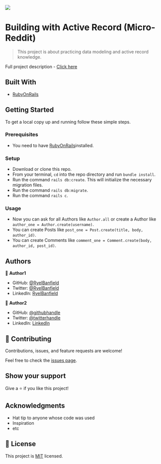 ![](https://img.shields.io/badge/Microverse-blueviolet)

# Building with Active Record (Micro-Reddit)

> This project is about practicing data modeling and active record knowledge.

Full project description - [Click here](https://www.theodinproject.com/courses/ruby-on-rails/lessons/building-with-active-record-ruby-on-rails)

## Built With
- [RubyOnRails](https://rubyonrails.org/)

## Getting Started

To get a local copy up and running follow these simple steps.

### Prerequisites
- You need to have [RubyOnRails](https://rubyonrails.org/)installed.

### Setup

- Download or clone this repo.
- From your terminal, `cd` into the repo directory and run `bundle install`.
- Run the command `rails db:create`. This will initialize the necessary migration files.
- Run the command `rails db:migrate`.
- Run the command `rails c`.

### Usage

- Now you can ask for all Authors like `Author.all` or create a Author like `author_one = Author.create(username)`.
- You can create Posts like `post_one = Post.create(title, body, author_id)`.
- You can create Comments like `comment_one = Comment.create(body, author_id, post_id)`.

## Authors

👤 **Author1**

- GitHub: [@RyelBanfield](https://github.com/RyelBanfield)
- Twitter: [@RyelBanfield](https://twitter.com/RyelBanfield)
- LinkedIn: [RyelBanfield](https://www.linkedin.com/in/ryel-banfield/)

👤 **Author2**

- GitHub: [@githubhandle](https://github.com/githubhandle)
- Twitter: [@twitterhandle](https://twitter.com/twitterhandle)
- LinkedIn: [LinkedIn](https://linkedin.com/linkedinhandle)

## 🤝 Contributing

Contributions, issues, and feature requests are welcome!

Feel free to check the [issues page](issues/).

## Show your support

Give a ⭐️ if you like this project!

## Acknowledgments

- Hat tip to anyone whose code was used
- Inspiration
- etc

## 📝 License

This project is [MIT](LICENSE) licensed.
